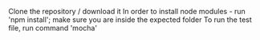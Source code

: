 Clone the repository / download it
In order to install node modules - run 'npm install'; make sure you are inside the expected folder
To run the test file, run command 'mocha'
